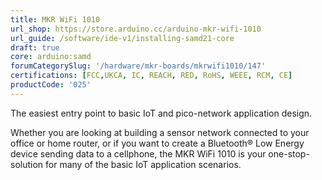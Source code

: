 ```yaml
---
title: MKR WiFi 1010
url_shop: https://store.arduino.cc/arduino-mkr-wifi-1010
url_guide: /software/ide-v1/installing-samd21-core
draft: true
core: arduino:samd
forumCategorySlug: '/hardware/mkr-boards/mkrwifi1010/147'
certifications: [FCC,UKCA, IC, REACH, RED, RoHS, WEEE, RCM, CE]
productCode: '025'
---
```


<SubTitle>The easiest entry point to basic IoT and pico-network application design.</SubTitle>

Whether you are looking at building a sensor network connected to your office or home router, or if you want to create a Bluetooth® Low Energy device sending data to a cellphone, the MKR WiFi 1010 is your one-stop-solution for many of the basic IoT application scenarios.